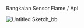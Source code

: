 Rangkaian Sensor Flame / Api

![Untitled Sketch_bb](https://github.com/DESFIANTO/Sensor-Flame_Api/assets/117556958/a54370c0-3c88-4a6a-8d18-9a6504047414)
